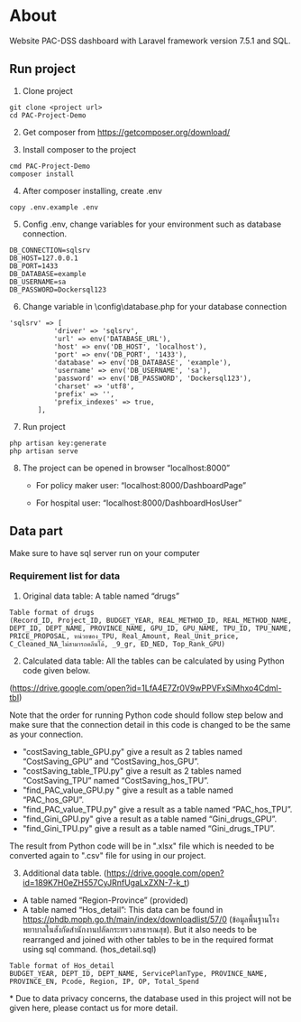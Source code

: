 # About

Website PAC-DSS dashboard with Laravel framework version 7.5.1 and SQL.

## Run project

1. Clone project

```
git clone <project url>
cd PAC-Project-Demo
```

2. Get composer from https://getcomposer.org/download/ 

3. Install composer to the project

```
cmd PAC-Project-Demo
composer install
```

4. After composer installing, create .env

```
copy .env.example .env
```

5. Config .env, change variables for your environment such as database connection.

```
DB_CONNECTION=sqlsrv
DB_HOST=127.0.0.1
DB_PORT=1433
DB_DATABASE=example 
DB_USERNAME=sa
DB_PASSWORD=Dockersql123
```

6. Change variable in \config\database.php for your database connection


```
'sqlsrv' => [
           'driver' => 'sqlsrv',
           'url' => env('DATABASE_URL'),
           'host' => env('DB_HOST', 'localhost'),
           'port' => env('DB_PORT', '1433'),
           'database' => env('DB_DATABASE', 'example'),
           'username' => env('DB_USERNAME', 'sa'),
           'password' => env('DB_PASSWORD', 'Dockersql123'),
           'charset' => 'utf8',
           'prefix' => '',
           'prefix_indexes' => true,
       ],
```

7. Run project

```
php artisan key:generate
php artisan serve
```

8. The project can be opened in browser “localhost:8000”

    * For policy maker user: “localhost:8000/DashboardPage”
    
    * For hospital user: “localhost:8000/DashboardHosUser”

## Data part

Make sure to have sql server run on your computer 

### Requirement list for data

1. Original data table:  A table named “drugs”

```
Table format of drugs
(Record_ID, Project_ID, BUDGET_YEAR, REAL_METHOD_ID, REAL_METHOD_NAME, DEPT_ID, DEPT_NAME, PROVINCE_NAME, GPU_ID, GPU_NAME, TPU_ID, TPU_NAME, PRICE_PROPOSAL, หน่วยของ_TPU, Real_Amount, Real_Unit_price, C_Cleaned_NA_ไม่สามารถคลีนได้, _9_gr, ED_NED, Top_Rank_GPU)
```
2. Calculated data table: All the tables can be calculated by using Python code given below.

 (https://drive.google.com/open?id=1LfA4E7Zr0V9wPPVFxSiMhxo4Cdml-tbI)
 
Note that the order for running Python code should follow step below and make sure that the connection detail in this code is changed to be the same as your connection.

* "costSaving_table_GPU.py" give a result as 2 tables named “CostSaving_GPU” and “CostSaving_hos_GPU”.
* "costSaving_table_TPU.py" give a result as 2 tables named “CostSaving_TPU” named “CostSaving_hos_TPU”.
* "find_PAC_value_GPU.py " give a result as a table named “PAC_hos_GPU”.
* "find_PAC_value_TPU.py" give a result as a table named “PAC_hos_TPU”.
* "find_Gini_GPU.py" give a result as a table named “Gini_drugs_GPU”.
* "find_Gini_TPU.py" give a result as a table named “Gini_drugs_TPU”.

The result from Python code will be in ".xlsx" file which is needed to be converted again to ".csv" file for using in our project.

3. Additional data table. (https://drive.google.com/open?id=189K7H0eZH557CyJRnfUgaLxZXN-7-k_t)

* A table named “Region-Province” (provided)
* A table named “Hos_detail”: This data can be found in https://phdb.moph.go.th/main/index/downloadlist/57/0 (ข้อมูลพื้นฐานโรงพยาบาลในสังกัดสำนักงานปลัดกระทรวงสาธารณสุข). But it also needs to be rearranged and joined with other tables to be in the required format using sql command. (hos_detail.sql)

```
Table format of Hos_detail
BUDGET_YEAR, DEPT_ID, DEPT_NAME, ServicePlanType, PROVINCE_NAME, PROVINCE_EN, Pcode, Region, IP, OP, Total_Spend
```
\* Due to data privacy concerns, the database used in this project will not be given here, please contact us for more detail.
